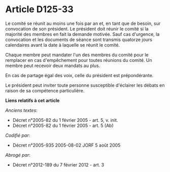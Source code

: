 # Article D125-33

Le comité se réunit au moins une fois par an et, en tant que de besoin, sur convocation de son président. Le président doit
réunir le comité si la majorité des membres en fait la demande motivée. Sauf cas d'urgence, la convocation et les documents
de séance sont transmis quatorze jours calendaires avant la date à laquelle se réunit le comité.

Chaque membre peut mandater l'un des membres du comité pour le remplacer en cas d'empêchement pour toutes réunions du comité.
Un membre peut recevoir deux mandats au plus.

En cas de partage égal des voix, celle du président est prépondérante.

Le président peut inviter toute personne susceptible d'éclairer les débats en raison de sa compétence particulière.

**Liens relatifs à cet article**

_Anciens textes_:

  - Décret n°2005-82 du 1 février 2005 - art. 5, v. init.
  - Décret n°2005-82 du 1 février 2005 - art. 5 (Ab)

_Codifié par_:

  - Décret n°2005-935 2005-08-02 JORF 5 août 2005

_Abrogé par_:

  - Décret n°2012-189 du 7 février 2012 - art. 3

